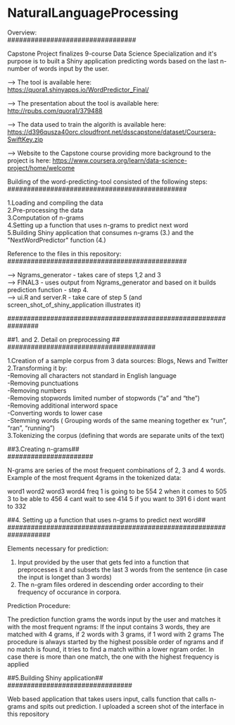 # NaturalLanguageProcessing

Overview:    
#################################  
  
Capstone Project finalizes 9-course Data Science Specialization and it's purpose is to built a Shiny application predicting words based on the last n-number of words input by the user.

–> The tool is available here: https://quora1.shinyapps.io/WordPredictor_Final/ 

–> The presentation about the tool is available here: http://rpubs.com/quora1/379488 

–> The data used to train the algorith is available here: https://d396qusza40orc.cloudfront.net/dsscapstone/dataset/Coursera-SwiftKey.zip 

–> Website to the Capstone course providing more background to the project is here: https://www.coursera.org/learn/data-science-project/home/welcome   


Building of the word-predicting-tool consisted of the following steps:  
##############################################   
  
1.Loading and compiling the data  
2.Pre-processing the data  
3.Computation of n-grams  
4.Setting up a function that uses n-grams to predict next word  
5.Building Shiny application that consumes n-grams (3.) and the "NextWordPredictor" function (4.)  
  
Reference to the files in this repository:   
##############################################    
  
–> Ngrams_generator - takes care of steps 1,2 and 3  
–> FINAL3 - uses output from Ngrams_generator and based on it builds prediction function - step 4.  
–> ui.R and server.R - take care of step 5 (and screen_shot_of_shiny_application illustrates it)  
  
################################################################
  


##1. and 2. Detail on preprocessing ##  
######################################  
  
1.Creation of a sample corpus from 3 data sources: Blogs, News and Twitter  
2.Transforming it by:  
-Removing all characters not standard in English language  
-Removing punctuations  
-Removing numbers  
-Removing stopwords limited number of stopwords (“a” and “the”)  
-Removing additional interword space  
-Converting words to lower case  
-Stemming words ( Grouping words of the same meaning together ex “run”, “ran”, “running”)  
3.Tokenizing the corpus (defining that words are separate units of the text)  
  
##3.Creating n-grams##  
######################  
  
N-grams are series of the most frequent combinations of 2, 3 and 4 words.  
Example of the most frequent 4grams in the tokenized data:  
  
  word1 word2 word3 word4 freq
1    is going    to    be  554
2  when    it comes    to  505
3    to    be  able    to  456
4  cant  wait    to   see  414
5    if   you  want    to  391
6     i  dont  want    to  332
  
  
##4. Setting up a function that uses n-grams to predict next word##  
###################################################################  
  
Elements necessary for prediction:  
  
1. Input provided by the user that gets fed into a function that preprocesses it and subsets the last 3 words from the sentence (in case the input is longet than 3 words)  
2. The n-gram files ordered in descending order according to their frequency of occurance in corpora.  
  
Prediction Procedure:  
  
The prediction function grams the words input by the user and matches it with the most frequent ngrams: If the input contains 3 words, they are matched with 4 grams, if 2 words with 3 grams, if 1 word with 2 grams The procedure is always started by the highest possible order of ngrams and if no match is found, it tries to find a match within a lower ngram order. In case there is more than one match, the one with the highest frequency is applied  
  
##5.Building Shiny application##  
################################  
  
Web based application that takes users input, calls function that calls n-grams and spits out prediction. 
I uploaded a screen shot of the interface in this repository  






